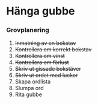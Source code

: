 # Hänga gubbe

### Grovplanering

1. ~~Inmatning av en bokstav~~
2. ~~Kontrollera om korrekt bokstav~~
3. ~~Kontrollera om vinst~~
4. ~~Kontrollera om förlust~~
5. ~~Skriv ut gissade bokstäver~~
6. ~~Skriv ut ordet med luckor~~
7. Skapa ordlista
8. Slumpa ord
9. Rita gubbe

